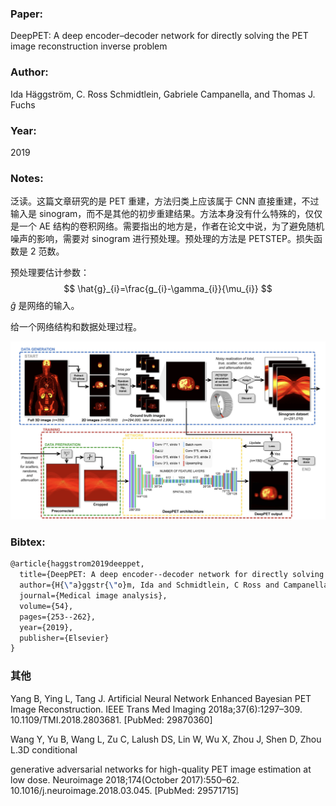 ### Paper:

DeepPET: A deep encoder–decoder network for directly solving the PET image reconstruction inverse problem

### Author:

Ida Häggström, C. Ross Schmidtlein, Gabriele Campanella, and Thomas J. Fuchs

### Year:

2019

### Notes:

泛读。这篇文章研究的是 PET 重建，方法归类上应该属于 CNN 直接重建，不过输入是 sinogram，而不是其他的初步重建结果。方法本身没有什么特殊的，仅仅是一个 AE 结构的卷积网络。需要指出的地方是，作者在论文中说，为了避免随机噪声的影响，需要对 sinogram 进行预处理。预处理的方法是 PETSTEP。损失函数是 2 范数。

预处理要估计参数：
$$
\hat{g}_{i}=\frac{g_{i}-\gamma_{i}}{\mu_{i}}
$$
$\hat{g}$ 是网络的输入。

给一个网络结构和数据处理过程。

<img src="https://raw.githubusercontent.com/Theodore-PKU/pictures/master/20200326230815.png"/>

### Bibtex:

```latex
@article{haggstrom2019deeppet,
  title={DeepPET: A deep encoder--decoder network for directly solving the PET image reconstruction inverse problem},
  author={H{\"a}ggstr{\"o}m, Ida and Schmidtlein, C Ross and Campanella, Gabriele and Fuchs, Thomas J},
  journal={Medical image analysis},
  volume={54},
  pages={253--262},
  year={2019},
  publisher={Elsevier}
}
```

### 其他

Yang B, Ying L, Tang J. Artificial Neural Network Enhanced Bayesian PET Image Reconstruction. IEEE Trans Med Imaging 2018a;37(6):1297–309. 10.1109/TMI.2018.2803681. [PubMed: 29870360]

Wang Y, Yu B, Wang L, Zu C, Lalush DS, Lin W, Wu X, Zhou J, Shen D, Zhou L.3D conditional

generative adversarial networks for high-quality PET image estimation at low dose. Neuroimage 2018;174(October 2017):550–62. 10.1016/j.neuroimage.2018.03.045. [PubMed: 29571715]